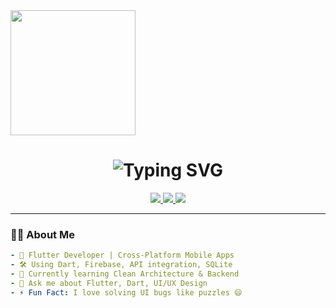 <!-- Banner GIF -->
<img align="center" height="200" src="https://media.giphy.com/media/M9gbBd9nbDrOTu1Mqx/giphy.gif" />

<!-- Animated Name -->
<h1 align="center">
  <img src="https://readme-typing-svg.demolab.com?font=Fira+Code&size=30&pause=1000&color=F7971E&center=true&vCenter=true&width=435&lines=Hi%2C+I'm+Mohamed+Adel;Flutter+Developer+%F0%9F%9A%80;Cross+Platform+Apps+Builder;Welcome+to+my+profile!+%F0%9F%91%8B" alt="Typing SVG" />
</h1>

<!-- Social Badges -->
<div align="center">
  <a href="https://www.linkedin.com/in/mohamed-adel-051ba4256" target="_blank">
    <img src="https://img.shields.io/badge/LinkedIn-0077B5?style=for-the-badge&logo=linkedin&logoColor=white" />
  </a>
  <a href="https://www.facebook.com/share/19KwLnK2gX/" target="_blank">
    <img src="https://img.shields.io/badge/Facebook-1877F2?style=for-the-badge&logo=facebook&logoColor=white" />
  </a>
  <a href="mailto:modola0100@gmail.com" target="_blank">
    <img src="https://img.shields.io/badge/Gmail-D14836?style=for-the-badge&logo=gmail&logoColor=white" />
  </a>
</div>

---

### 👨‍💻 About Me
```yaml
- 🔭 Flutter Developer | Cross-Platform Mobile Apps
- 🛠 Using Dart, Firebase, API integration, SQLite
- 🌱 Currently learning Clean Architecture & Backend
- 💬 Ask me about Flutter, Dart, UI/UX Design
- ⚡ Fun Fact: I love solving UI bugs like puzzles 😄
